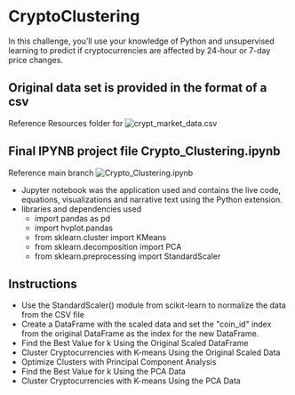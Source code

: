 # CryptoClustering
In this challenge, you’ll use your knowledge of Python and unsupervised learning to predict if cryptocurrencies are affected by 24-hour or 7-day price changes.

## Original data set is provided in the format of a csv 
Reference Resources folder for ![crypt_market_data.csv]()

## Final IPYNB project file Crypto_Clustering.ipynb
Reference main branch ![Crypto_Clustering.ipynb]()
- Jupyter notebook was the application used and contains the live code, equations, visualizations and narrative text using the Python extension. 
- libraries and dependencies used
    -  import pandas as pd
    -  import hvplot.pandas
    - from sklearn.cluster import KMeans
    - from sklearn.decomposition import PCA
    - from sklearn.preprocessing import StandardScaler

## Instructions
-  Use the StandardScaler() module from scikit-learn to normalize the data from the CSV file
-  Create a DataFrame with the scaled data and set the "coin_id" index from the original DataFrame as the index for the new DataFrame.
-  Find the Best Value for k Using the Original Scaled DataFrame
- Cluster Cryptocurrencies with K-means Using the Original Scaled Data
- Optimize Clusters with Principal Component Analysis
- Find the Best Value for k Using the PCA Data
- Cluster Cryptocurrencies with K-means Using the PCA Data


